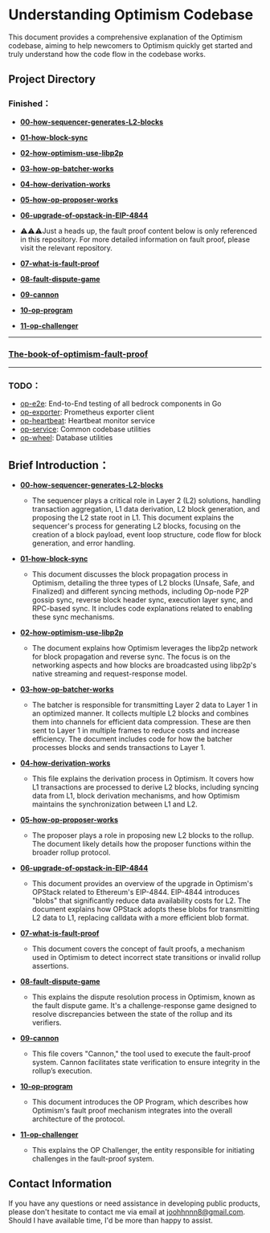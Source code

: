 # Understanding Optimism Codebase

This document provides a comprehensive explanation of the Optimism codebase, aiming to help newcomers to Optimism quickly get started and truly understand how the code flow in the codebase works.

## Project Directory

### Finished：

- [**00-how-sequencer-generates-L2-blocks**](https://github.com/joohhnnn/Understanding-Optimism-Codebase/blob/main/sequencer/00-how-sequencer-generates-L2-blocks.md)
- [**01-how-block-sync**](https://github.com/joohhnnn/Understanding-Optimism-Codebase/blob/main/sequencer/01-how-block-sync.md)
- [**02-how-optimism-use-libp2p**](https://github.com/joohhnnn/Understanding-Optimism-Codebase/blob/main/sequencer/02-how-optimism-use-libp2p.md)
- [**03-how-op-batcher-works**](https://github.com/joohhnnn/Understanding-Optimism-Codebase/blob/main/sequencer/03-how-batcher-works.md)
- [**04-how-derivation-works**](https://github.com/joohhnnn/Understanding-Optimism-Codebase/blob/main/sequencer/04-how-derivation-works.md)
- [**05-how-op-proposer-works**](https://github.com/joohhnnn/Understanding-Optimism-Codebase/blob/main/sequencer/05-how-proposer-works.md)
- [**06-upgrade-of-opstack-in-EIP-4844**](https://github.com/joohhnnn/Understanding-Optimism-Codebase/blob/main/sequencer/06-upgrade-of-opstack-in-EIP-4844.md)
  
- ⚠️⚠️⚠️Just a heads up, the fault proof content below is only referenced in this repository. For more detailed information on fault proof, please visit the relevant repository.
- [**07-what-is-fault-proof**](https://github.com/joohhnnn/The-book-of-optimism-fault-proof/blob/main/01-what-is-fault-proof.md)
- [**08-fault-dispute-game**](https://github.com/joohhnnn/The-book-of-optimism-fault-proof/blob/main/02-fault-dispute-game.md)
- [**09-cannon**](https://github.com/joohhnnn/The-book-of-optimism-fault-proof/blob/main/03-cannon.md)
- [**10-op-program**](https://github.com/joohhnnn/The-book-of-optimism-fault-proof/blob/main/04-op-program.md)
- [**11-op-challenger**](https://github.com/joohhnnn/The-book-of-optimism-fault-proof/blob/main/05-op-challenger.md)
  
---

### [The-book-of-optimism-fault-proof](https://github.com/joohhnnn/The-book-of-optimism-fault-proof)

---

### TODO：

- [op-e2e](https://github.com/joohhnnn/Understanding-Optimism-Codebase/tree/main/op-e2e): End-to-End testing of all bedrock components in Go
- [op-exporter](https://github.com/joohhnnn/Understanding-Optimism-Codebase/tree/main/op-exporter): Prometheus exporter client
- [op-heartbeat](https://github.com/joohhnnn/Understanding-Optimism-Codebase/tree/main/op-heartbeat): Heartbeat monitor service
- [op-service](https://github.com/joohhnnn/Understanding-Optimism-Codebase/tree/main/op-service): Common codebase utilities
- [op-wheel](https://github.com/joohhnnn/Understanding-Optimism-Codebase/tree/main/op-wheel): Database utilities

## Brief Introduction：

- [**00-how-sequencer-generates-L2-blocks**](https://github.com/joohhnnn/Understanding-Optimism-Codebase/blob/main/sequencer/00-how-sequencer-generates-L2-blocks.md)
  - The sequencer plays a critical role in Layer 2 (L2) solutions, handling transaction aggregation, L1 data derivation, L2 block generation, and proposing the L2 state root in L1. This document explains the sequencer's process for generating L2 blocks, focusing on the creation of a block payload, event loop structure, code flow for block generation, and error handling.
  
- [**01-how-block-sync**](https://github.com/joohhnnn/Understanding-Optimism-Codebase/blob/main/sequencer/01-how-block-sync.md)
  - This document discusses the block propagation process in Optimism, detailing the three types of L2 blocks (Unsafe, Safe, and Finalized) and different syncing methods, including Op-node P2P gossip sync, reverse block header sync, execution layer sync, and RPC-based sync. It includes code explanations related to enabling these sync mechanisms.
  
- [**02-how-optimism-use-libp2p**](https://github.com/joohhnnn/Understanding-Optimism-Codebase/blob/main/sequencer/02-how-optimism-use-libp2p.md)
  - The document explains how Optimism leverages the libp2p network for block propagation and reverse sync. The focus is on the networking aspects and how blocks are broadcasted using libp2p's native streaming and request-response model.
  
- [**03-how-op-batcher-works**](https://github.com/joohhnnn/Understanding-Optimism-Codebase/blob/main/sequencer/03-how-batcher-works.md)
  - The batcher is responsible for transmitting Layer 2 data to Layer 1 in an optimized manner. It collects multiple L2 blocks and combines them into channels for efficient data compression. These are then sent to Layer 1 in multiple frames to reduce costs and increase efficiency. The document includes code for how the batcher processes blocks and sends transactions to Layer 1.
  
- [**04-how-derivation-works**](https://github.com/joohhnnn/Understanding-Optimism-Codebase/blob/main/sequencer/04-how-derivation-works.md)
  - This file explains the derivation process in Optimism. It covers how L1 transactions are processed to derive L2 blocks, including syncing data from L1, block derivation mechanisms, and how Optimism maintains the synchronization between L1 and L2.
  
- [**05-how-op-proposer-works**](https://github.com/joohhnnn/Understanding-Optimism-Codebase/blob/main/sequencer/05-how-proposer-works.md)
  - The proposer plays a role in proposing new L2 blocks to the rollup. The document likely details how the proposer functions within the broader rollup protocol.
  
- [**06-upgrade-of-opstack-in-EIP-4844**](https://github.com/joohhnnn/Understanding-Optimism-Codebase/blob/main/sequencer/06-upgrade-of-opstack-in-EIP-4844.md)
  - This document provides an overview of the upgrade in Optimism's OPStack related to Ethereum's EIP-4844. EIP-4844 introduces "blobs" that significantly reduce data availability costs for L2. The document explains how OPStack adopts these blobs for transmitting L2 data to L1, replacing calldata with a more efficient blob format.

- [**07-what-is-fault-proof**](https://github.com/joohhnnn/The-book-of-optimism-fault-proof/blob/main/01-what-is-fault-proof.md)
  - This document covers the concept of fault proofs, a mechanism used in Optimism to detect incorrect state transitions or invalid rollup assertions.

- [**08-fault-dispute-game**](https://github.com/joohhnnn/The-book-of-optimism-fault-proof/blob/main/02-fault-dispute-game.md)
  - This explains the dispute resolution process in Optimism, known as the fault dispute game. It's a challenge-response game designed to resolve discrepancies between the state of the rollup and its verifiers.

- [**09-cannon**](https://github.com/joohhnnn/The-book-of-optimism-fault-proof/blob/main/03-cannon.md)
  - This file covers "Cannon," the tool used to execute the fault-proof system. Cannon facilitates state verification to ensure integrity in the rollup’s execution.

- [**10-op-program**](https://github.com/joohhnnn/The-book-of-optimism-fault-proof/blob/main/04-op-program.md)
  - This document introduces the OP Program, which describes how Optimism's fault proof mechanism integrates into the overall architecture of the protocol.

- [**11-op-challenger**](https://github.com/joohhnnn/The-book-of-optimism-fault-proof/blob/main/05-op-challenger.md)
  - This explains the OP Challenger, the entity responsible for initiating challenges in the fault-proof system.

## Contact Information

If you have any questions or need assistance in developing public products, please don't hesitate to contact me via email at [joohhnnn8@gmail.com](mailto:joohhnnn8@gmail.com). Should I have available time, I'd be more than happy to assist.

